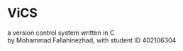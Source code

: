 # ViCS
a version control system written in C<br>
by Mohammad Fallahinezhad, with student ID 402106304
